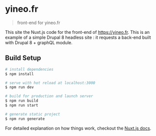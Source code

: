# yineo.fr

> front-end for yineo.fr

This site the Nuxt.js code for the front-end of https://yineo.fr.
This is an example of a simple Drupal 8 headless site : it requests a back-end built with Drupal 8 + graphQL module.

## Build Setup

``` bash
# install dependencies
$ npm install

# serve with hot reload at localhost:3000
$ npm run dev

# build for production and launch server
$ npm run build
$ npm run start

# generate static project
$ npm run generate
```

For detailed explanation on how things work, checkout the [Nuxt.js docs](https://github.com/nuxt/nuxt.js).
